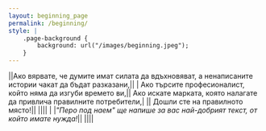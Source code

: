```yaml
---
layout: beginning_page
permalink: /beginning/
style: |
    .page-background {
        background: url("/images/beginning.jpeg");
    }
---
```

||Ако вярвате, че думите имат силата да вдъхновяват, а ненаписаните истории чакат да бъдат разказани,||
| Ако търсите професионалист, който няма да изгуби времето ви,|| Ако искате марката, която налагате да привлича правилните потребители,|
|| Дошли сте на правилното място!||
||||
| |_"Перо под наем" ще напише за вас най-добрият текст, от който имате нужда!_||
||||
